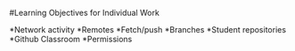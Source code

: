 #Learning Objectives for Individual Work

*Network activity
*Remotes
*Fetch/push
*Branches
*Student repositories
*Github Classroom
*Permissions

